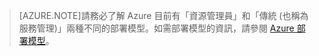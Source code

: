  >[AZURE.NOTE]請務必了解 Azure 目前有「資源管理員」和「傳統 (也稱為服務管理)」兩種不同的部署模型。如需部署模型的資訊，請參閱 [Azure 部署模型](../azure-classic-rm.md)。

<!---HONumber=Nov15_HO2-->